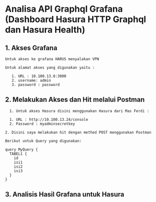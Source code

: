 # Analisa API Graphql Grafana (Dashboard Hasura HTTP Graphql dan Hasura Health)

## 1. Akses Grafana

    Untuk akses ke grafana HARUS menyalakan VPN
  
    Untuk alamat akses yang digunakan yaitu :
```
   1. URL : 10.100.13.8:3000
   2. username: admin
   3. password : password
```

## 2. Melakukan Akses dan Hit melalui Postman

      1. Untuk akses Hasura disini menggunakan Hasura dari Mas Ferdi :

```
  1. URL : http://10.100.13.24/console
  2. Password : myadminsecretkey
```


    2. Disini saya melakukan hit dengan method POST menggunakan Postman 

    Berikut untuk Query yang digunakan: 


```
query MyQuery {
  TABEL1 {
    id
    isi1
    isi2
    isi3
  }
}
```


## 3. Analisis Hasil Grafana untuk Hasura 


